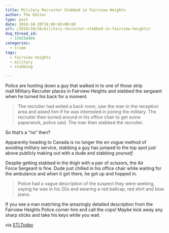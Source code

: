 ```yaml
---
title: Military Recruiter Stabbed in Fairview Heights
author: The Editor
type: post
date: 2010-10-20T16:00:02+00:00
url: /2010/10/20/military-recruiter-stabbed-in-fairview-heights/
dsq_thread_id:
  - 159258409
categories:
  - Crime
tags:
  - fairview heights
  - military
  - stabbing

---
```

[<img class="alignright size-full wp-image-7431" title="i-want-you-flat" src="http://media.punchingkitty.com/wordpress/2010/10/i-want-you-flat.jpeg?filter=resize&w=275" alt="" />][1]Police are hunting down a guy that walked in to one of those strip mall Military Recruiter places in Fairview Heights and stabbed the sergeant when he turned his back for a moment.

> The recruiter had exited a back room, saw the man in the reception area and asked him if he was interested in joining the military. The recruiter then turned around in his office chair to get some paperwork, police said. The man then stabbed the recruiter.

So that&#8217;s a &#8220;no&#8221; then?

Apparently heading to Canada is no longer the en vogue method of avoiding military service, stabbing a guy has jumped to the top spot just above publicly making out with a dude and stabbing _yourself_.

Despite getting stabbed in the thigh with a pair of scissors, the Air Force Sergeant is fine. Dude just chilled in his office chair while waiting for the ambulance and when it got there, he got up and hopped in.

> Police had a vague description of the suspect they were seeking, saying he was in his 20s and wearing a red ballcap, red shirt and blue jeans.

If you see a man matching the amazingly detailed description from the Fairview Heights Police corner him and call the cops! Maybe kick away any sharp sticks and take his keys while you wait.

via <a href="http://www.stltoday.com/news/local/illinois/article_62056e26-dbab-11df-b506-0017a4a78c22.html" target="_blank">STLToday</a>

 [1]: http://media.punchingkitty.com/wordpress/2010/10/i-want-you-flat.jpeg